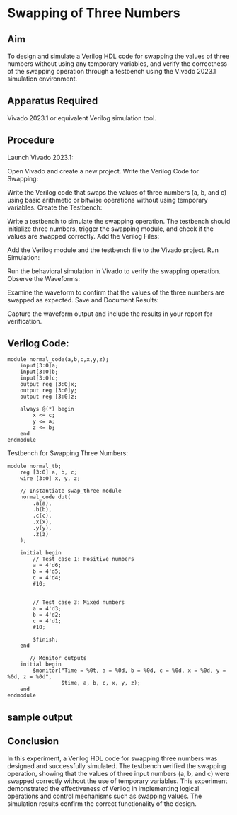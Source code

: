 # Swapping of Three Numbers
## Aim
To design and simulate a Verilog HDL code for swapping the values of three numbers without using any temporary variables, and verify the correctness of the swapping operation through a testbench using the Vivado 2023.1 simulation environment.

## Apparatus Required
Vivado 2023.1 or equivalent Verilog simulation tool.

## Procedure
Launch Vivado 2023.1:

Open Vivado and create a new project.
Write the Verilog Code for Swapping:

Write the Verilog code that swaps the values of three numbers (a, b, and c) using basic arithmetic or bitwise operations without using temporary variables.
Create the Testbench:

Write a testbench to simulate the swapping operation. The testbench should initialize three numbers, trigger the swapping module, and check if the values are swapped correctly.
Add the Verilog Files:

Add the Verilog module and the testbench file to the Vivado project.
Run Simulation:

Run the behavioral simulation in Vivado to verify the swapping operation.
Observe the Waveforms:

Examine the waveform to confirm that the values of the three numbers are swapped as expected.
Save and Document Results:

Capture the waveform output and include the results in your report for verification.

## Verilog Code:
```
module normal_code(a,b,c,x,y,z);
    input[3:0]a; 
    input[3:0]b;
    input[3:0]c;
    output reg [3:0]x; 
    output reg [3:0]y; 
    output reg [3:0]z;

    always @(*) begin
        x <= c;
        y <= a;
        z <= b;
    end
endmodule
```
Testbench for Swapping Three Numbers:
```
module normal_tb;
    reg [3:0] a, b, c;
    wire [3:0] x, y, z;

    // Instantiate swap_three module
    normal_code dut(
        .a(a), 
        .b(b), 
        .c(c), 
        .x(x), 
        .y(y), 
        .z(z)
    );

    initial begin
        // Test case 1: Positive numbers
        a = 4'd6;
        b = 4'd5;
        c = 4'd4;
        #10;


        // Test case 3: Mixed numbers
        a = 4'd3;
        b = 4'd2;
        c = 4'd1;
        #10;

        $finish;
    end
    
       // Monitor outputs
    initial begin
        $monitor("Time = %0t, a = %0d, b = %0d, c = %0d, x = %0d, y = %0d, z = %0d",
                 $time, a, b, c, x, y, z);
    end
endmodule
```
## sample output
       

## Conclusion
In this experiment, a Verilog HDL code for swapping three numbers was designed and successfully simulated. The testbench verified the swapping operation, showing that the values of three input numbers (a, b, and c) were swapped correctly without the use of temporary variables. This experiment demonstrated the effectiveness of Verilog in implementing logical operations and control mechanisms such as swapping values. The simulation results confirm the correct functionality of the design.
